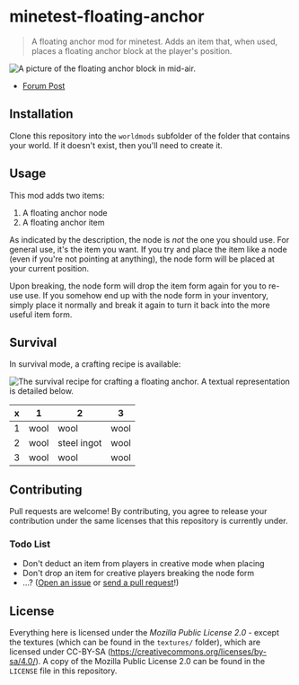 # minetest-floating-anchor
> A floating anchor mod for minetest. Adds an item that, when used, places a floating anchor block at the player's position.

![A picture of the floating anchor block in mid-air.](https://i.imgur.com/4RYlEDO.png)

 - [Forum Post](https://forum.minetest.net/viewtopic.php?f=9&t=20180)

## Installation
Clone this repository into the `worldmods` subfolder of the folder that contains your world. If it doesn't exist, then you'll need to create it.

## Usage
This mod adds two items:

1. A floating anchor node
2. A floating anchor item

As indicated by the description, the node is _not_ the one you should use. For general use, it's the item you want. If you try and place the item like a node (even if you're not pointing at anything), the node form will be placed at your current position.

Upon breaking, the node form will drop the item form again for you to re-use use. If you somehow end up with the node form in your inventory, simply place it normally and break it again to turn it back into the more useful item form.

## Survival
In survival mode, a crafting recipe is available:

![The survival recipe for crafting a floating anchor. A textual representation is detailed below.](https://i.imgur.com/b7svaDT.png)

x	| 1		| 2		| 3
----|-------|-------|----------
1	| wool	| wool	| wool
2	| wool	| steel ingot	| wool
3	| wool	| wool	| wool

## Contributing
Pull requests are welcome! By contributing, you agree to release your contribution under the same licenses that this repository is currently under.

### Todo List
 - Don't deduct an item from players in creative mode when placing
 - Don't drop an item for creative players breaking the node form
 - ...? ([Open an issue](https://github.com/sbrl/minetest-floating_anchor/issues/new) or [send a pull request](https://github.com/sbrl/minetest-floating_anchor/compare)!)

## License
Everything here is licensed under the _Mozilla Public License 2.0_ - except the textures (which can be found in the `textures/` folder), which are licensed under CC-BY-SA (https://creativecommons.org/licenses/by-sa/4.0/). A copy of the Mozilla Public License 2.0 can be found in the `LICENSE` file in this repository.
